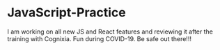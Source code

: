 # JavaScript-Practice

I am working on all new JS and React features and reviewing it after the training with Cognixia. 
Fun during COVID-19. Be safe out there!!!
